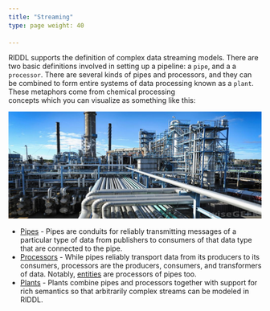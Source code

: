 ```yaml
---
title: "Streaming"
type: page weight: 40

---
```


RIDDL supports the definition of complex data streaming models. There are two basic definitions
involved in setting up a pipeline:
a `pipe`, and a a `processor`. There are several kinds of pipes and processors, and they can be
combined to form entire systems of data processing known as a `plant`. These metaphors come from
chemical processing  
concepts which you can visualize as something like this:

![Visualization Of Pipeline](chemical-plant.jpg)

* [Pipes](pipe) - Pipes are conduits for reliably transmitting messages of a 
  particular type of data from publishers to consumers of that data type 
  that are connected to the pipe.
* [Processors](processor) - While pipes reliably transport data from its 
  producers to its consumers, processors are the producers, consumers, and 
  transformers of data. Notably, [entities](../context/entity) are 
  processors of pipes too.
* [Plants](plant) - Plants combine pipes and processors together with 
  support for rich semantics so that arbitrarily complex streams can be 
  modeled in RIDDL.

